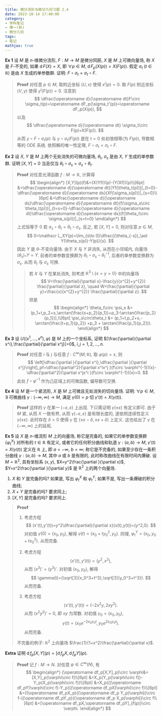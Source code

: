 ```yaml
---
title: 微分流形与微分几何习题 2.4
date: 2023-10-14 17:40:00
category: 
- 学科笔记
- 博一(秋)
- 微分几何
tags: 
- 笔记
mathjax: true
---
```


**Ex 1** 设 $M$ 是 $n$-维微分流形, $F:M\to M$ 是微分同胚, $X$ 是 $M$ 上可微向量场, 称 $X$ 是 $F$-不变的, 如果 $\operatorname dF(X)=X$, 即 $\forall p\in M$, $\operatorname dF_p(X(p))=X(F(p))$. 假定 $\sigma_t$ ($t\in \mathbb R$) 是由 $X$ 生成的单参数群. 证明: $F\circ \sigma_t=\sigma_t\circ F$. 

> **Proof**  对任意 $p\in M$, 取附近坐标 $(U,x)$ 使得 $x^i(p)=0$. 取 $F(p)$ 附近坐标 $(V,y)$ 使得 $y^i(F(p))=0$. 注意到
> $$
> \dfrac{\operatorname d}{\operatorname dt}F\circ \sigma_t(p)=\operatorname dF_p(\sigma_t'(p))=\operatorname dF_p(X(p)),
> $$
> 以及
> $$
> \dfrac{\operatorname d}{\operatorname dt} \sigma_t\circ F(p)=X(F(p)).
> $$
> 从而 $y\circ F\circ \sigma_t(p)$ 与 $y\circ \sigma_t(F(p))$ 是在 $t=0$ 处初值相等(为 $F(p)$), 导数相等的 ODE 系统. 依照解的唯一性定理, $F\circ \sigma_t=\sigma_t\circ F$. 

**Ex 2** 设 $X$, $Y$ 是 $M$ 上两个无处消失的可微向量场, $\theta_t$, $\sigma_s$ 是由 $X$, $Y$ 生成的单参数群. 证明 $[X,Y]=0$ 当且仅当 $\theta_t\circ \sigma_s=\sigma_s\circ \theta_t$. 

> **Proof** 对任意光滑函数 $f:M\to \mathbb R$, 计算得
> $$
> \begin{align*}
> [X,Y](p)(f)&=(X(Yf))(p)-(Y(Xf))(p)\\[6pt]
> &=\dfrac{\operatorname d}{\operatorname dt}(Yf(\theta_t(p)))|_{t=0}-\dfrac{\operatorname d}{\operatorname ds}(Xf(\sigma_s(p)))|_{s=0}\\[6pt]
> &=\dfrac{\operatorname d}{\operatorname ds}\dfrac{\operatorname d}{\operatorname dt}(f(\sigma_s\circ \theta_t(p)))|_{t=s=0}-\dfrac{\operatorname d}{\operatorname dt}\dfrac{\operatorname d}{\operatorname ds}(f(\theta_t\circ \sigma_s(p)))|_{s=t=0}
> \end{align*}
> $$
> 上式恒等于 $0$ 若 $\sigma_s\circ \theta_t=\theta_t\circ \sigma _s$. 反之, 若 $[X,Y]=0$, 则对任意 $p\in M$,
> $$
> 0=\mathscr L_XY(p)=\lim_{s\to 0}\dfrac{(\theta_{-s})_\ast Y(\theta_s(p))-Y(p)}{s}.
> $$
> 因此 $Y$ 是 $\theta$-不变向量场. 由于 $X$ 与 $Y$ 非消失, 从而在小邻域内, 向量场 $(\theta_s)_\ast Y=Y$. 前者的单参数变换群为 $\theta_t\circ \sigma_s\circ \theta_t^{-1}$, 后者的单参数变换群为 $\sigma_s$. 从而 $\theta_t$ 与 $\sigma_s$ 可换. 
>
> > 若 $X$ 与 $Y$ 在某处消失, 则考虑 $\mathbb R^3\setminus \{x=y=0\}$ 中的向量场
> > $$
> > V=\frac{\partial}{\partial x}-\frac{y}{x^{2}+y^{2}} \frac{\partial}{\partial z}, \quad W=\frac{\partial}{\partial y}+\frac{x}{x^{2}+y^{2}} \frac{\partial}{\partial z}.
> > $$
> > 但是
> > $$
> > \begin{align*}
> > \theta_t\circ \psi_s &= (p_1+t,p_2+s,\arctan(\frac{s+p_2}{p_1})+p_3-\arctan(\frac{p_2}{p_1})),\\[6pt]
> > \psi_s\circ\theta_t &= (p_1+t,p_2+s,-\arctan(\frac{t+p_1}{p_2}) +p_3 + \arctan(\frac{p_1}{p_2})).
> > \end{align*}
> > $$

**Ex 3** 设 $U((x^1,\ldots,x^n),\varphi)$ 是 $M$ 上的一个坐标系, 证明 $[\frac{\partial}{\partial x^i},\frac{\partial}{\partial x^j}]=0$, $i,j=1,2,\ldots, n$. 

> **Proof** 对任意 $i$ 与 $j$ 与任意 $f:C^\infty(M;\mathbb R)$, 取 $\varphi (p)=x$, 则
> $$
> \left[\dfrac{\partial }{\partial x^i},\dfrac{\partial }{\partial x^j}\right]_pf=\dfrac{\partial^2}{\partial x^ix^j }(f\circ \varphi^{-1})(x)-\dfrac{\partial^2}{\partial x^jx^i }(f\circ \varphi^{-1})(x)=0.
> $$
> 此处 $f\circ \varphi^{-1}$ 作为凸区域上的可微函数, 偏导数可交换. 

**Ex 4** 设 $M$ 是一个紧流形, $X$ 是 $M$ 上可微且无处消失的切向量场. 证明: $\forall p\in M$, $\exists$ 可微曲线 $\gamma:(-\infty,\infty)\to M$, 满足 $\gamma(0)=p$ 切 $\gamma'(t)=X(\gamma(t))$. 

> **Proof** 这样的 $\gamma$ 在某一 $(-\varepsilon,\varepsilon)$ 上出现. 下只需证明 $\gamma(\pm \varepsilon)$ 有定义即可. 由于 $M$ 紧, 从而 $X$ 一致有界, 从而 $\gamma(-\varepsilon,\varepsilon)$ 是有限长度的, 遂依照连续性定义 $\gamma(\pm \varepsilon)$. 此时存在 $\delta>0$ 使得 $\gamma$ 在 $(\pm \varepsilon-\delta,\pm \varepsilon+\delta)$ 上定义. 这也给出了 $\gamma$ 在 $(-\infty,\infty)$ 上的延拓.

**Ex 5** 设 $X$ 是 $n$-维流形 $M$ 上的向量场, 称它是完备的, 如果它的单参数变换群 $\{\varphi_t^X\}$ 对所有的 $t\in \mathbb R$ 有定义, 或者它的任何积分曲线和轨道 $\gamma:(a,b)\to M$, $\gamma'(t)=X(\gamma(t))$ 定义在 $\mathbb R$ 上, 即 $a=-\infty$, $b=\infty$; 称它是不完备的, 如果至少存在一条积分曲线 $\gamma:(a,b)\to M$, 其中 $a$ 或 $b$ 是有限的, 此时称改曲线在有限时间内爆破. 设 $M=\mathbb R^2$, 具有坐标系 $(x,y)$, $X=y^2\frac{\partial }{\partial x}$, $Y=x^2\frac{\partial }{\partial y}$ 是 $\mathbb R^2$ 上的两个向量场. 

1. $X$ 和 $Y$ 是完备的吗? 如果是, 写出 $\varphi_t^X$ 和 $\varphi_t^Y$; 如果不是, 写出一条爆破的积分曲线; 
2. $X+Y$ 是完备的吗? 要求同上;
3. $[X,Y]$ 是完备的吗? 要求同上.

> **Proof**
>
> 1. 考虑方程
>    $$
>    (x'(t),y'(t))=y^2\dfrac{\partial}{\partial x}(x(t),y(t))=(y^2,0).
>    $$
>    对初值 $\gamma(0)=(x_0,y_0)$, 解得 $\gamma(t)=(x_0+ty_0^2,y_0)$. 同理, $\varphi_t^Y=(x_0,y_0+tx_0^2)$. 从而完备.
>
> 2. 考虑方程
>    $$
>    (x'(t),y'(t))=(y^2,x^2),
>    $$
>    从而 $(x^3)'=(y^3)'$. 对初值 $(x_0,y_0)$, 解得
>    $$
>    \gamma(t)=(\sqrt[3]{x_0^3+t^3},\sqrt[3]{y_0^3+t^3}).
>    $$
>    从而完备. 
>
> 3. 考虑方程
>    $$
>    (x'(t),y'(t))=(-2x^2y,2xy^2).
>    $$
>    从而 $(x^2y^2)'=0$, 即 $xy$ 为常数. 对初值 $\gamma_0=(x_0,y_0)$​, 
>    $$
>    \gamma(t)=(x_0e^{-2x_0y_0t},y_0e^{2x_0y_0t}).
>    $$
>    从而完备. 
>
> 不完备的例子: $\mathbb R^2$ 上向量场 $\frac{1}{1+x^2}\frac{\partial}{\partial x}$. 



**Extra** 证明 $\operatorname df_p[X,Y](p)=[\operatorname df_pX,\operatorname df_pY](p)$. 

> **Proof** 记 $f:M\to N$. 对任意 $\varphi\in C^\infty(N)$, 有
> $$
> \begin{align*}
> (\operatorname df_p[X,Y]_p)\circ \varphi&=[X,Y]_p(\varphi\circ f)\\[6pt]
> &=X_p(Y_p(\varphi\circ f))-Y_p(X_p(\varphi\circ f))\\[6pt]
> &=X_p(((\operatorname df_pY)\varphi)\circ f)-Y_p(((\operatorname df_pX)\varphi)\circ f)\\[6pt]
> &=((\operatorname df_pX_p)((\operatorname df_p Y_p)\varphi))\circ f-((\operatorname df_pY_p)((\operatorname df_p X_p)\varphi))\circ f\\[6pt]
> &=[\operatorname df_pX,\operatorname df_pY]_{f(p)}\circ \varphi.
> \end{align*}
> $$
>


